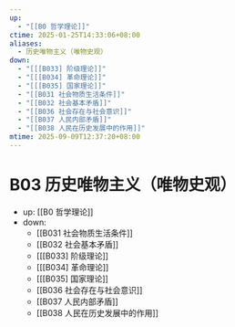 ```yaml
---
up:
  - "[[B0 哲学理论]]"
ctime: 2025-01-25T14:33:06+08:00
aliases:
  - 历史唯物主义（唯物史观）
down:
  - "[[[B033] 阶级理论]]"
  - "[[[B034] 革命理论]]"
  - "[[[B035] 国家理论]]"
  - "[[B031 社会物质生活条件]]"
  - "[[B032 社会基本矛盾]]"
  - "[[B036 社会存在与社会意识]]"
  - "[[B037 人民内部矛盾]]"
  - "[[B038 人民在历史发展中的作用]]"
mtime: 2025-09-09T12:37:20+08:00
---
```


# B03 历史唯物主义（唯物史观）

- up: [[B0 哲学理论]]
- down:	
	- [[B031 社会物质生活条件]]
	- [[B032 社会基本矛盾]]
	- [[[B033] 阶级理论]]
	- [[[B034] 革命理论]]
	- [[[B035] 国家理论]]
	- [[B036 社会存在与社会意识]]
	- [[B037 人民内部矛盾]]
	- [[B038 人民在历史发展中的作用]]
	
